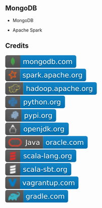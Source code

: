 MongoDB 
-------

- MongoDB

- Apache Spark

Credits
-------
[![image](
Credits/mongodb.com.svg?raw=true)](https://mongodb.com/)  
[![image](
Credits/spark.apache.org.svg?raw=true)](https://spark.apache.org/)  
[![image](
Credits/hadoop.apache.org.svg?raw=true)](https://hadoop.apache.org/)  
[![image](
Credits/python.org.svg?raw=true)](https://python.org/)  
[![image](
Credits/pypi.org.svg?raw=true)](https://pypi.org/)  
[![image](
Credits/openjdk.org.svg?raw=true)](https://openjdk.org/)  
[![image](
Credits/Java-oracle.com.svg?raw=true)](https://oracle.com/java/)  
[![image](
Credits/scala-lang.org.svg?raw=true)](https://scala-lang.org/)  
[![image](
Credits/scala-sbt.org.svg?raw=true)](https://scala-sbt.org/)  
[![image](
Credits/vagrantup.com.svg?raw=true)](https://vagrantup.com/)  
[![image](
Credits/gradle.com.svg?raw=true)](https://gradle.com/)

